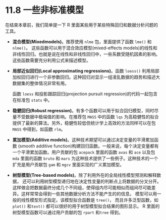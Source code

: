 # 11.8 一些非标准模型

在结束本章前，我们简单提一下 R 里面某些用于某些特殊回归和数据分析问题的工具。

- **混合模型(Mixedmodels)**。推荐使用 `nlme` 包，里面提供了函数 `lme()` 和 `nlme()`。 这些函数可以用于混合效应模型(mixed-effects models)的线性和非线性回归。也就是说在线性和非线性回归中，一些系数受随机因素的影响。这些函数需要充分利用公式来描述模型。

- **局部近似回归(Local approximating regressions)**。函数 `loess()` 利用局部加权回归进行一个非参数回归。这种回归对显示一组凌乱数据的趋势和描述大数据集的整体情况非常有用。

  函数 `loess` 和投影跟踪回归(projection pursuit regression)的代码一起包含在标准包 `stats` 中。

- **稳健回归(Robust regression)**。有多个函数可以用于拟合回归模型，同时尽量不受数据中极端值的影响。在推荐包 `MASS` 中的函数 `lqs` 为高稳健性的拟合提供了最新的算法。另外，稳健性较低但统计学上高效的方法同样可以在包 `MASS` 中得到，如函数 `rlm`。

- **累加模型(Additive models)**。这种技术期望可以通过决定变量的平滑累加函数 (smooth additive function)构建回归函数。一般来说，每个决定变量都有一个平滑累加函数。用户贡献的包 `acepack` 里面的函数 `avas` 和 `ace` 以及包 `mda` 里面的函数 `bruto` 和 `mars` 为这种技术提供了一些例子。这种技术的一个扩充是用户贡献包 `gam`  和 `mgcv` 里面实现的广义累加模型。

- **树型模型(Tree-based models)**。除了利用外在的全局线性模型预测和解释数据， 还可以利用树型模型递归地在决定性变量的判断点上将数据的分叉分开。这样做会把数据最终分成几个不同组，使得组内尽可能相似而组间尽可能差异。这样常常会得到一些其他数据分析方法不能产生的的信息。 模型可以用一般的线性模型形式指定。该模型拟合函数是 `tree()`， 而且许多泛型函数，如 `plot()` 和`text()` 都可以很好的用于树型模型拟合结果的图形显示。 R 里面的树型模型函数可以通过用户贡献的包 `rpart` 和`tree` 得到。